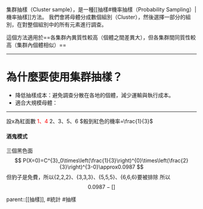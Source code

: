 集群抽樣（Cluster sample），是一種[[抽樣#機率抽樣（Probability Sampling）|機率抽樣]]方法。
我們會將母體分成數個組別（Cluster），然後選擇一部分的組別，在對整個組別中的所有元素進行調查。

這個方法適用於==各集群內異質性較高（個體之間差異大），但各集群間同質性較高（集群內個體相似）==
- - -
# 為什麼要使用集群抽樣？
- 降低抽樣成本：避免調查分散在各地的個體，減少運輸與執行成本。
- 適合大規模母體：
- - -

設x為紅面數
<font color=red>1、4</font>
2、3、5、6
$骰到紅色的機率=\frac{1}{3}$
#### 酒鬼模式
三個黑色面
$$
P(X=0)=C^{3}_0\times\left(\frac{1}{3}\right)^{0}\times\left(\frac{2}{3}\right)^{3-0}\approx0.0987
$$
但豹子是免費，所以{2,2,2}、{3,3,3}、{5,5,5}、{6,6,6}要被排除
所以
$$
0.0987-\left[\right]
$$


parent::[[抽樣]],
#統計 #抽樣
